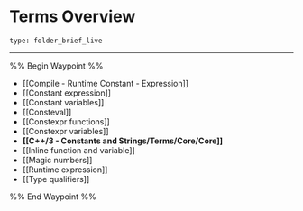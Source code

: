# Terms Overview
 
```ccard
type: folder_brief_live
```
 
---

%% Begin Waypoint %%
- [[Compile - Runtime Constant - Expression]]
- [[Constant expression]]
- [[Constant variables]]
- [[Consteval]]
- [[Constexpr functions]]
- [[Constexpr variables]]
- **[[C++/3 - Constants and Strings/Terms/Core/Core]]**
- [[Inline function and variable]]
- [[Magic numbers]]
- [[Runtime expression]]
- [[Type qualifiers]]

%% End Waypoint %%